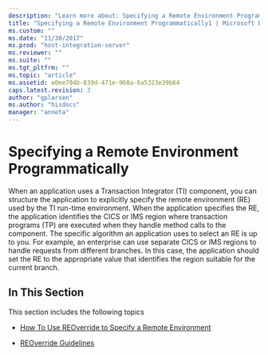 ```yaml
---
description: "Learn more about: Specifying a Remote Environment Programmatically"
title: "Specifying a Remote Environment Programmatically1 | Microsoft Docs"
ms.custom: ""
ms.date: "11/30/2017"
ms.prod: "host-integration-server"
ms.reviewer: ""
ms.suite: ""
ms.tgt_pltfrm: ""
ms.topic: "article"
ms.assetid: e0ee704b-839d-471e-968a-6a5323e39b64
caps.latest.revision: 3
author: "gplarsen"
ms.author: "hisdocs"
manager: "anneta"
---
```

# Specifying a Remote Environment Programmatically
When an application uses a Transaction Integrator (TI) component, you can structure the application to explicitly specify the remote environment (RE) used by the TI run-time environment. When the application specifies the RE, the application identifies the CICS or IMS region where transaction programs (TP) are executed when they handle method calls to the component. The specific algorithm an application uses to select an RE is up to you. For example, an enterprise can use separate CICS or IMS regions to handle requests from different branches. In this case, the application should set the RE to the appropriate value that identifies the region suitable for the current branch.  
  
## In This Section  
 This section includes the following topics  
  
-   [How To Use REOverride to Specify a Remote Environment](../core/how-to-use-reoverride-to-specify-a-remote-environment2.md)  
  
-   [REOverride Guidelines](../core/reoverride-guidelines1.md)
